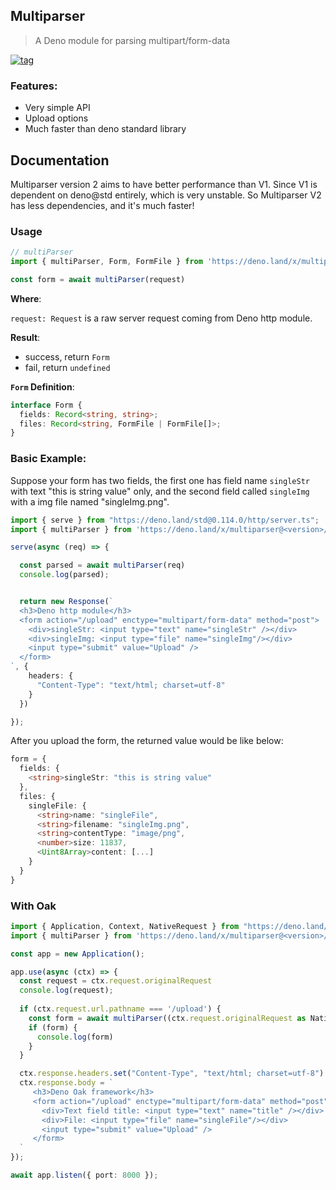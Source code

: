 ## Multiparser

> A Deno module for parsing multipart/form-data

[![tag](https://img.shields.io/badge/Deno%20-std%400.114.0-333?&logo=Deno)](https://deno.land/std@0.114.0)


### Features:

- Very simple API
- Upload options
- Much faster than deno standard library

## Documentation

Multiparser version 2 aims to have better performance than V1. Since V1 is dependent on deno@std entirely, which is very unstable. So Multiparser V2 has less dependencies, and it's much faster!

### Usage
```ts
// multiParser
import { multiParser, Form, FormFile } from 'https://deno.land/x/multiparser@<version>/mod.ts'

const form = await multiParser(request)

```
**Where**: 

  ```request: Request``` is a raw server request coming from Deno http module.

**Result**: 
  - success, return `Form`
  - fail, return `undefined`

**`Form` Definition**:

```ts
interface Form {
  fields: Record<string, string>;
  files: Record<string, FormFile | FormFile[]>;
}
```

### Basic Example: 

Suppose your form has two fields, the first one has field name `singleStr` with text "this is string value" only, and the second field called `singleImg` with a img file named "singleImg.png". 

```ts
import { serve } from "https://deno.land/std@0.114.0/http/server.ts";
import { multiParser } from 'https://deno.land/x/multiparser@<version>/mod.ts'

serve(async (req) => {

  const parsed = await multiParser(req)
  console.log(parsed);


  return new Response(`
  <h3>Deno http module</h3>
  <form action="/upload" enctype="multipart/form-data" method="post">
    <div>singleStr: <input type="text" name="singleStr" /></div>
    <div>singleImg: <input type="file" name="singleImg"/></div>
    <input type="submit" value="Upload" />
  </form>
`, {
    headers: {
      "Content-Type": "text/html; charset=utf-8"
    }
  })

});


```

After you upload the form, the returned value would be like below: 

```ts
form = {
  fields: {
    <string>singleStr: "this is string value"
  },
  files: {
    singleFile: {
      <string>name: "singleFile",
      <string>filename: "singleImg.png",
      <string>contentType: "image/png",
      <number>size: 11837,
      <Uint8Array>content: [...]
    }
  }
}

```


### With Oak 

```ts
import { Application, Context, NativeRequest } from "https://deno.land/x/oak@v10.5.0/mod.ts";
import { multiParser } from 'https://deno.land/x/multiparser@<version>/mod.ts'

const app = new Application();

app.use(async (ctx) => {
  const request = ctx.request.originalRequest
  console.log(request);
  
  if (ctx.request.url.pathname === '/upload') {
    const form = await multiParser((ctx.request.originalRequest as NativeRequest).request)
    if (form) {
      console.log(form)
    }
  }

  ctx.response.headers.set("Content-Type", "text/html; charset=utf-8")
  ctx.response.body = `
     <h3>Deno Oak framework</h3>
     <form action="/upload" enctype="multipart/form-data" method="post">
       <div>Text field title: <input type="text" name="title" /></div>
       <div>File: <input type="file" name="singleFile"/></div>
       <input type="submit" value="Upload" />
     </form>
  `
});

await app.listen({ port: 8000 });
```
